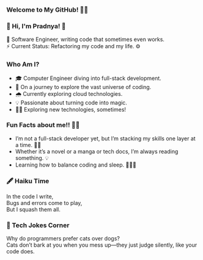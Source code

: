 ### Welcome to My GitHub! 👾✨

###  👋 Hi, I'm Pradnya! 🌟

🚀 Software Engineer, writing code that sometimes even works. <br>
⚡ Current Status: Refactoring my code and my life. ⚙️

### Who Am I?
- 🎓 Computer Engineer diving into full-stack development.
- 🚀 On a journey to explore the vast universe of coding.
- 🌧️ Currently exploring cloud technologies. 
- 💡 Passionate about turning code into magic.
- 👨‍💻 Exploring new technologies, sometimes!

### Fun Facts about me!! 🧑‍🚀
-  I’m not a full-stack developer yet, but I’m stacking my skills one layer at a time. 🐛🔨
- Whether it’s a novel or a manga or tech docs, I’m always reading something. 💡
- Learning how to balance coding and sleep. 🧩🧑‍💻

### 🖋️ Haiku Time 
In the code I write, <br> Bugs and errors come to play, <br> But I squash them all. <br>

### 🤖 Tech Jokes Corner 
Why do programmers prefer cats over dogs? <br> Cats don’t bark at you when you mess up—they just judge silently, like your code does.

<!---
pjeurkar/pjeurkar is a ✨ special ✨ repository because its `README.md` (this file) appears on your GitHub profile.
You can click the Preview link to take a look at your changes.
--->
